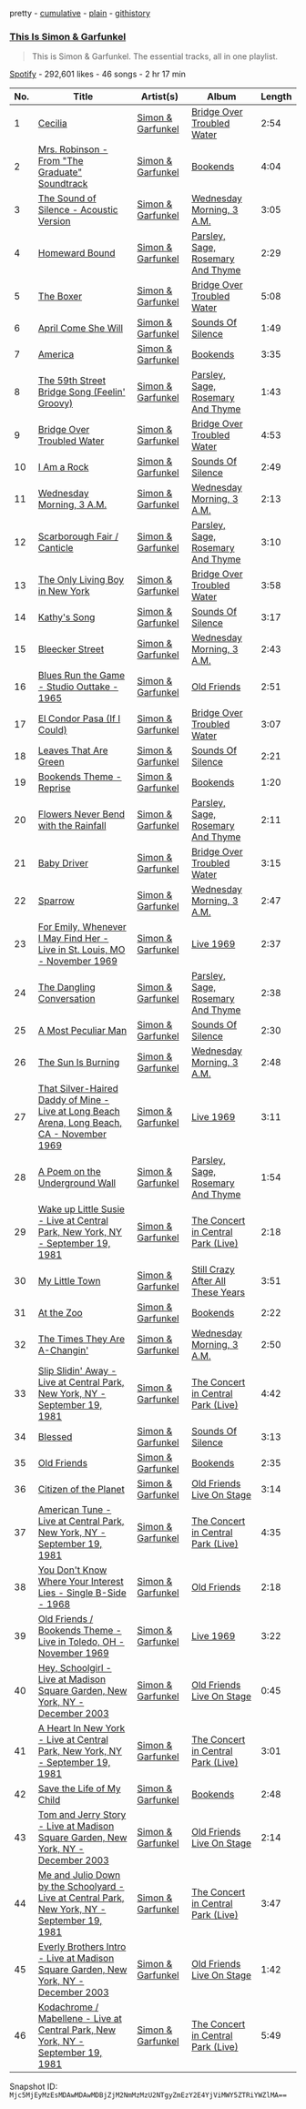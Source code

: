 pretty - [cumulative](/playlists/cumulative/37i9dQZF1DZ06evO48MYmY.md) - [plain](/playlists/plain/37i9dQZF1DZ06evO48MYmY) - [githistory](https://github.githistory.xyz/mackorone/spotify-playlist-archive/blob/main/playlists/plain/37i9dQZF1DZ06evO48MYmY)

### [This Is Simon & Garfunkel](https://open.spotify.com/playlist/37i9dQZF1DZ06evO48MYmY)

> This is Simon & Garfunkel\. The essential tracks, all in one playlist.

[Spotify](https://open.spotify.com/user/spotify) - 292,601 likes - 46 songs - 2 hr 17 min

| No. | Title | Artist(s) | Album | Length |
|---|---|---|---|---|
| 1 | [Cecilia](https://open.spotify.com/track/6QhXQOpyYvbpdbyjgAqKdY) | [Simon & Garfunkel](https://open.spotify.com/artist/70cRZdQywnSFp9pnc2WTCE) | [Bridge Over Troubled Water](https://open.spotify.com/album/0JwHz5SSvpYWuuCNbtYZoV) | 2:54 |
| 2 | [Mrs\. Robinson \- From "The Graduate" Soundtrack](https://open.spotify.com/track/0iOZM63lendWRTTeKhZBSC) | [Simon & Garfunkel](https://open.spotify.com/artist/70cRZdQywnSFp9pnc2WTCE) | [Bookends](https://open.spotify.com/album/3bzgbgiytguTDnwzflAZr2) | 4:04 |
| 3 | [The Sound of Silence \- Acoustic Version](https://open.spotify.com/track/5y788ya4NvwhBznoDIcXwK) | [Simon & Garfunkel](https://open.spotify.com/artist/70cRZdQywnSFp9pnc2WTCE) | [Wednesday Morning, 3 A.M.](https://open.spotify.com/album/5pnJrocLlZ3FWEbcr2PTz0) | 3:05 |
| 4 | [Homeward Bound](https://open.spotify.com/track/4Xl2PrS3DJqqSKXCo6Uhv9) | [Simon & Garfunkel](https://open.spotify.com/artist/70cRZdQywnSFp9pnc2WTCE) | [Parsley, Sage, Rosemary And Thyme](https://open.spotify.com/album/1sh32o99zA04PJIUJUpEj7) | 2:29 |
| 5 | [The Boxer](https://open.spotify.com/track/76TZCvJ8GitQ2FA1q5dKu0) | [Simon & Garfunkel](https://open.spotify.com/artist/70cRZdQywnSFp9pnc2WTCE) | [Bridge Over Troubled Water](https://open.spotify.com/album/0JwHz5SSvpYWuuCNbtYZoV) | 5:08 |
| 6 | [April Come She Will](https://open.spotify.com/track/0djZ2ndRfAL69WYNra5jRC) | [Simon & Garfunkel](https://open.spotify.com/artist/70cRZdQywnSFp9pnc2WTCE) | [Sounds Of Silence](https://open.spotify.com/album/07RAGILF28QweYQSZasr5k) | 1:49 |
| 7 | [America](https://open.spotify.com/track/6dfhF1BDGmhM69fnCb6wSC) | [Simon & Garfunkel](https://open.spotify.com/artist/70cRZdQywnSFp9pnc2WTCE) | [Bookends](https://open.spotify.com/album/3bzgbgiytguTDnwzflAZr2) | 3:35 |
| 8 | [The 59th Street Bridge Song \(Feelin' Groovy\)](https://open.spotify.com/track/0dzbfio3qTYG9uk40SJNcr) | [Simon & Garfunkel](https://open.spotify.com/artist/70cRZdQywnSFp9pnc2WTCE) | [Parsley, Sage, Rosemary And Thyme](https://open.spotify.com/album/1sh32o99zA04PJIUJUpEj7) | 1:43 |
| 9 | [Bridge Over Troubled Water](https://open.spotify.com/track/6l8EbYRtQMgKOyc1gcDHF9) | [Simon & Garfunkel](https://open.spotify.com/artist/70cRZdQywnSFp9pnc2WTCE) | [Bridge Over Troubled Water](https://open.spotify.com/album/0JwHz5SSvpYWuuCNbtYZoV) | 4:53 |
| 10 | [I Am a Rock](https://open.spotify.com/track/0byOqNZN9ailhoORv5Ps0Z) | [Simon & Garfunkel](https://open.spotify.com/artist/70cRZdQywnSFp9pnc2WTCE) | [Sounds Of Silence](https://open.spotify.com/album/07RAGILF28QweYQSZasr5k) | 2:49 |
| 11 | [Wednesday Morning, 3 A.M.](https://open.spotify.com/track/6XlcraQqLY6wGnXpoVeoko) | [Simon & Garfunkel](https://open.spotify.com/artist/70cRZdQywnSFp9pnc2WTCE) | [Wednesday Morning, 3 A.M.](https://open.spotify.com/album/5pnJrocLlZ3FWEbcr2PTz0) | 2:13 |
| 12 | [Scarborough Fair / Canticle](https://open.spotify.com/track/3g2fYZW5v2od8KIF7VktT0) | [Simon & Garfunkel](https://open.spotify.com/artist/70cRZdQywnSFp9pnc2WTCE) | [Parsley, Sage, Rosemary And Thyme](https://open.spotify.com/album/1sh32o99zA04PJIUJUpEj7) | 3:10 |
| 13 | [The Only Living Boy in New York](https://open.spotify.com/track/5MbXzXGbqobR8xPVPs8OXA) | [Simon & Garfunkel](https://open.spotify.com/artist/70cRZdQywnSFp9pnc2WTCE) | [Bridge Over Troubled Water](https://open.spotify.com/album/0JwHz5SSvpYWuuCNbtYZoV) | 3:58 |
| 14 | [Kathy's Song](https://open.spotify.com/track/4Acofe9hICRvyBTP5hFNk0) | [Simon & Garfunkel](https://open.spotify.com/artist/70cRZdQywnSFp9pnc2WTCE) | [Sounds Of Silence](https://open.spotify.com/album/07RAGILF28QweYQSZasr5k) | 3:17 |
| 15 | [Bleecker Street](https://open.spotify.com/track/4c0ecVwn17owdwpIBL07wC) | [Simon & Garfunkel](https://open.spotify.com/artist/70cRZdQywnSFp9pnc2WTCE) | [Wednesday Morning, 3 A.M.](https://open.spotify.com/album/5pnJrocLlZ3FWEbcr2PTz0) | 2:43 |
| 16 | [Blues Run the Game \- Studio Outtake \- 1965](https://open.spotify.com/track/6tMRhn8hTFJm2A87tmjJPr) | [Simon & Garfunkel](https://open.spotify.com/artist/70cRZdQywnSFp9pnc2WTCE) | [Old Friends](https://open.spotify.com/album/3m1Gr5BQXhKZKf2yV7h2nl) | 2:51 |
| 17 | [El Condor Pasa \(If I Could\)](https://open.spotify.com/track/1eN42Q7IWRzRBq8eW2Y2TE) | [Simon & Garfunkel](https://open.spotify.com/artist/70cRZdQywnSFp9pnc2WTCE) | [Bridge Over Troubled Water](https://open.spotify.com/album/0JwHz5SSvpYWuuCNbtYZoV) | 3:07 |
| 18 | [Leaves That Are Green](https://open.spotify.com/track/1DrirX7vAJMDAoz37ZbSeA) | [Simon & Garfunkel](https://open.spotify.com/artist/70cRZdQywnSFp9pnc2WTCE) | [Sounds Of Silence](https://open.spotify.com/album/07RAGILF28QweYQSZasr5k) | 2:21 |
| 19 | [Bookends Theme \- Reprise](https://open.spotify.com/track/0Q3GpBYKy5Mx97TNBJVibl) | [Simon & Garfunkel](https://open.spotify.com/artist/70cRZdQywnSFp9pnc2WTCE) | [Bookends](https://open.spotify.com/album/3bzgbgiytguTDnwzflAZr2) | 1:20 |
| 20 | [Flowers Never Bend with the Rainfall](https://open.spotify.com/track/0qSITuCPLxjoDtESBy70WO) | [Simon & Garfunkel](https://open.spotify.com/artist/70cRZdQywnSFp9pnc2WTCE) | [Parsley, Sage, Rosemary And Thyme](https://open.spotify.com/album/1sh32o99zA04PJIUJUpEj7) | 2:11 |
| 21 | [Baby Driver](https://open.spotify.com/track/5Bh8l8evdBSIoaK6EP1bWI) | [Simon & Garfunkel](https://open.spotify.com/artist/70cRZdQywnSFp9pnc2WTCE) | [Bridge Over Troubled Water](https://open.spotify.com/album/0JwHz5SSvpYWuuCNbtYZoV) | 3:15 |
| 22 | [Sparrow](https://open.spotify.com/track/7pz0HomuJsxkbrNQUHNYBE) | [Simon & Garfunkel](https://open.spotify.com/artist/70cRZdQywnSFp9pnc2WTCE) | [Wednesday Morning, 3 A.M.](https://open.spotify.com/album/5pnJrocLlZ3FWEbcr2PTz0) | 2:47 |
| 23 | [For Emily, Whenever I May Find Her \- Live in St\. Louis, MO \- November 1969](https://open.spotify.com/track/2P6F1jmMgSScpvx4aZvbmY) | [Simon & Garfunkel](https://open.spotify.com/artist/70cRZdQywnSFp9pnc2WTCE) | [Live 1969](https://open.spotify.com/album/1agP6sAeWsH8Pgm8WrVtdl) | 2:37 |
| 24 | [The Dangling Conversation](https://open.spotify.com/track/1tQy2AqgFc0AdddmIboIfX) | [Simon & Garfunkel](https://open.spotify.com/artist/70cRZdQywnSFp9pnc2WTCE) | [Parsley, Sage, Rosemary And Thyme](https://open.spotify.com/album/1sh32o99zA04PJIUJUpEj7) | 2:38 |
| 25 | [A Most Peculiar Man](https://open.spotify.com/track/5B5dFE2ofUxmsXbhGrPZT9) | [Simon & Garfunkel](https://open.spotify.com/artist/70cRZdQywnSFp9pnc2WTCE) | [Sounds Of Silence](https://open.spotify.com/album/07RAGILF28QweYQSZasr5k) | 2:30 |
| 26 | [The Sun Is Burning](https://open.spotify.com/track/3bophIN3WTxzLd4yiIZv6X) | [Simon & Garfunkel](https://open.spotify.com/artist/70cRZdQywnSFp9pnc2WTCE) | [Wednesday Morning, 3 A.M.](https://open.spotify.com/album/5pnJrocLlZ3FWEbcr2PTz0) | 2:48 |
| 27 | [That Silver\-Haired Daddy of Mine \- Live at Long Beach Arena, Long Beach, CA \- November 1969](https://open.spotify.com/track/4aBIXNKJ5SvyTaZLhnisnw) | [Simon & Garfunkel](https://open.spotify.com/artist/70cRZdQywnSFp9pnc2WTCE) | [Live 1969](https://open.spotify.com/album/1agP6sAeWsH8Pgm8WrVtdl) | 3:11 |
| 28 | [A Poem on the Underground Wall](https://open.spotify.com/track/0CtuChNoy9SwaiOddQ4EPc) | [Simon & Garfunkel](https://open.spotify.com/artist/70cRZdQywnSFp9pnc2WTCE) | [Parsley, Sage, Rosemary And Thyme](https://open.spotify.com/album/1sh32o99zA04PJIUJUpEj7) | 1:54 |
| 29 | [Wake up Little Susie \- Live at Central Park, New York, NY \- September 19, 1981](https://open.spotify.com/track/3i10Co0CjEzd1UpamggnlT) | [Simon & Garfunkel](https://open.spotify.com/artist/70cRZdQywnSFp9pnc2WTCE) | [The Concert in Central Park \(Live\)](https://open.spotify.com/album/3nIU4gxyq0MK4mlWE8ePqb) | 2:18 |
| 30 | [My Little Town](https://open.spotify.com/track/3obrfotpr4kLCKiOu2GZ4Q) | [Simon & Garfunkel](https://open.spotify.com/artist/70cRZdQywnSFp9pnc2WTCE) | [Still Crazy After All These Years](https://open.spotify.com/album/4A366gjTrYQwmRtkTezF2W) | 3:51 |
| 31 | [At the Zoo](https://open.spotify.com/track/0b1NUCAYfEOuPx9nELBBfX) | [Simon & Garfunkel](https://open.spotify.com/artist/70cRZdQywnSFp9pnc2WTCE) | [Bookends](https://open.spotify.com/album/3bzgbgiytguTDnwzflAZr2) | 2:22 |
| 32 | [The Times They Are A\-Changin'](https://open.spotify.com/track/3sO5oZ9NLbAlU6h1qVCPJq) | [Simon & Garfunkel](https://open.spotify.com/artist/70cRZdQywnSFp9pnc2WTCE) | [Wednesday Morning, 3 A.M.](https://open.spotify.com/album/5pnJrocLlZ3FWEbcr2PTz0) | 2:50 |
| 33 | [Slip Slidin' Away \- Live at Central Park, New York, NY \- September 19, 1981](https://open.spotify.com/track/3sfwzml4pqeGyeK1aTEmAF) | [Simon & Garfunkel](https://open.spotify.com/artist/70cRZdQywnSFp9pnc2WTCE) | [The Concert in Central Park \(Live\)](https://open.spotify.com/album/3nIU4gxyq0MK4mlWE8ePqb) | 4:42 |
| 34 | [Blessed](https://open.spotify.com/track/1NsReekFMb5e2wVcOQGoAL) | [Simon & Garfunkel](https://open.spotify.com/artist/70cRZdQywnSFp9pnc2WTCE) | [Sounds Of Silence](https://open.spotify.com/album/07RAGILF28QweYQSZasr5k) | 3:13 |
| 35 | [Old Friends](https://open.spotify.com/track/7vJRHZP1PuNwjUcoCsWlul) | [Simon & Garfunkel](https://open.spotify.com/artist/70cRZdQywnSFp9pnc2WTCE) | [Bookends](https://open.spotify.com/album/3bzgbgiytguTDnwzflAZr2) | 2:35 |
| 36 | [Citizen of the Planet](https://open.spotify.com/track/1ir7Or967weO0kwfatM7W5) | [Simon & Garfunkel](https://open.spotify.com/artist/70cRZdQywnSFp9pnc2WTCE) | [Old Friends Live On Stage](https://open.spotify.com/album/3jgeQPfd5s935zMEJ6djm5) | 3:14 |
| 37 | [American Tune \- Live at Central Park, New York, NY \- September 19, 1981](https://open.spotify.com/track/6xoFYGW7KJsF4SfTz8nxOk) | [Simon & Garfunkel](https://open.spotify.com/artist/70cRZdQywnSFp9pnc2WTCE) | [The Concert in Central Park \(Live\)](https://open.spotify.com/album/3nIU4gxyq0MK4mlWE8ePqb) | 4:35 |
| 38 | [You Don't Know Where Your Interest Lies \- Single B\-Side \- 1968](https://open.spotify.com/track/0umD849rktmP7fcXCSukYk) | [Simon & Garfunkel](https://open.spotify.com/artist/70cRZdQywnSFp9pnc2WTCE) | [Old Friends](https://open.spotify.com/album/3m1Gr5BQXhKZKf2yV7h2nl) | 2:18 |
| 39 | [Old Friends / Bookends Theme \- Live in Toledo, OH \- November 1969](https://open.spotify.com/track/5dKUMWNp0Y18VHkGGJCJR9) | [Simon & Garfunkel](https://open.spotify.com/artist/70cRZdQywnSFp9pnc2WTCE) | [Live 1969](https://open.spotify.com/album/1agP6sAeWsH8Pgm8WrVtdl) | 3:22 |
| 40 | [Hey, Schoolgirl \- Live at Madison Square Garden, New York, NY \- December 2003](https://open.spotify.com/track/0gLKbk1cOAy2bbBOsbPALz) | [Simon & Garfunkel](https://open.spotify.com/artist/70cRZdQywnSFp9pnc2WTCE) | [Old Friends Live On Stage](https://open.spotify.com/album/3jgeQPfd5s935zMEJ6djm5) | 0:45 |
| 41 | [A Heart In New York \- Live at Central Park, New York, NY \- September 19, 1981](https://open.spotify.com/track/6IyU2LIPfopCfbWewM2UdO) | [Simon & Garfunkel](https://open.spotify.com/artist/70cRZdQywnSFp9pnc2WTCE) | [The Concert in Central Park \(Live\)](https://open.spotify.com/album/3nIU4gxyq0MK4mlWE8ePqb) | 3:01 |
| 42 | [Save the Life of My Child](https://open.spotify.com/track/12LiUnumZMkhKJxhiivVXW) | [Simon & Garfunkel](https://open.spotify.com/artist/70cRZdQywnSFp9pnc2WTCE) | [Bookends](https://open.spotify.com/album/3bzgbgiytguTDnwzflAZr2) | 2:48 |
| 43 | [Tom and Jerry Story \- Live at Madison Square Garden, New York, NY \- December 2003](https://open.spotify.com/track/17cNaiZu4NMvDlqVBL6HIS) | [Simon & Garfunkel](https://open.spotify.com/artist/70cRZdQywnSFp9pnc2WTCE) | [Old Friends Live On Stage](https://open.spotify.com/album/3jgeQPfd5s935zMEJ6djm5) | 2:14 |
| 44 | [Me and Julio Down by the Schoolyard \- Live at Central Park, New York, NY \- September 19, 1981](https://open.spotify.com/track/48mETFQ8n1Cq04eR32eyAn) | [Simon & Garfunkel](https://open.spotify.com/artist/70cRZdQywnSFp9pnc2WTCE) | [The Concert in Central Park \(Live\)](https://open.spotify.com/album/3nIU4gxyq0MK4mlWE8ePqb) | 3:47 |
| 45 | [Everly Brothers Intro \- Live at Madison Square Garden, New York, NY \- December 2003](https://open.spotify.com/track/0E944iJ7SpGyrpW5yjy9gk) | [Simon & Garfunkel](https://open.spotify.com/artist/70cRZdQywnSFp9pnc2WTCE) | [Old Friends Live On Stage](https://open.spotify.com/album/3jgeQPfd5s935zMEJ6djm5) | 1:42 |
| 46 | [Kodachrome / Mabellene \- Live at Central Park, New York, NY \- September 19, 1981](https://open.spotify.com/track/1f4CJp5p2OWS0dsyK1symi) | [Simon & Garfunkel](https://open.spotify.com/artist/70cRZdQywnSFp9pnc2WTCE) | [The Concert in Central Park \(Live\)](https://open.spotify.com/album/3nIU4gxyq0MK4mlWE8ePqb) | 5:49 |

Snapshot ID: `Mjc5MjEyMzEsMDAwMDAwMDBjZjM2NmMzMzU2NTgyZmEzY2E4YjViMWY5ZTRiYWZlMA==`
